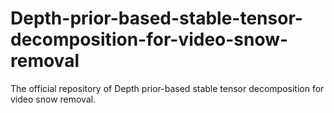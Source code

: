 # Depth-prior-based-stable-tensor-decomposition-for-video-snow-removal
The official repository of Depth prior-based stable tensor decomposition for video snow removal.
